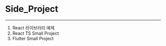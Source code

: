 # Side_Project

<hr/>

1. React 라이브러리 예제 <br/>
2. React TS Small Project <br/>
3. Flutter Small Project <br/>
